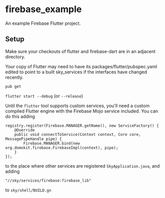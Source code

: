 # firebase_example

An example Firebase Flutter project.

## Setup

Make sure your checkouts of flutter and firebase-dart are in an adjacent directory.

Your copy of Flutter may need to have its 
packages/flutter/pubspec.yaml edited to point to a built sky_services if the interfaces
have changed recently.

```pub get```

```flutter start --debug``` (or ```--release```)

Until the ```flutter``` tool supports custom services, you'll need a
custom compiled Flutter engine with the Firebase Mojo service included.
You can do this adding

    registry.register(Firebase.MANAGER.getName(), new ServiceFactory() {
        @Override
        public void connectToService(Context context, Core core, MessagePipeHandle pipe) {
            Firebase.MANAGER.bind(new org.domokit.firebase.FirebaseImpl(context), pipe);
        }
    });

to the place where other services are registered ```SkyApplication.java```, and adding

    "//sky/services/firebase:firebase_lib"

to ```sky/shell/BUILD.gn```

